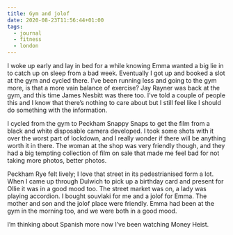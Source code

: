 ```yaml
---
title: Gym and jolof
date: 2020-08-23T11:56:44+01:00
tags:
  - journal
  - fitness
  - london
---
```


I woke up early and lay in bed for a while knowing Emma wanted a big lie in to catch up on sleep from a bad week. Eventually I got up and booked a slot at the gym and cycled there. I’ve been running less and going to the gym more, is that a more vain balance of exercise? Jay Rayner was back at the gym, and this time James Nesbitt was there too. I’ve told a couple of people this and I know that there’s nothing to care about but I still feel like I should do something with the information.

I cycled from the gym to Peckham Snappy Snaps to get the film from a black and white disposable camera developed. I took some shots with it over the worst part of lockdown, and I really wonder if there will be anything worth it in there. The woman at the shop was very friendly though, and they had a big tempting collection of film on sale that made me feel bad for not taking more photos, better photos.

Peckham Rye felt lively; I love that street in its pedestrianised form a lot. When I came up through Dulwich to pick up a birthday card and present for Ollie it was in a good mood too. The street market was on, a lady was playing accordion. I bought souvlaki for me and a jolof for Emma. The mother and son and the jolof place were friendly. Emma had been at the gym in the morning too, and we were both in a good mood.

I’m thinking about Spanish more now I’ve been watching Money Heist.


